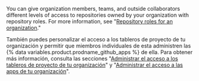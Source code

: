You can give organization members, teams, and outside collaborators different levels of access to repositories owned by your organization with repository roles. For more information, see "[Repository roles for an organization](/organizations/managing-access-to-your-organizations-repositories/repository-roles-for-an-organization)."

También puedes personalizar el acceso a los tableros de proyecto de tu organización y permitir que miembros individuales de esta administren las {% data variables.product.prodname_github_apps %} de ella. Para obtener más información, consulta las secciones "[Administrar el acceso a los tableros de proyecto de tu organización](/organizations/managing-access-to-your-organizations-project-boards)" y "[Administrar el acceso a las apps de tu organización](/organizations/managing-access-to-your-organizations-apps)".
